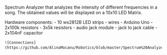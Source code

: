 Spectrum Analyzer that analyzes the intensity of different frequencies in a song. The obtained values will be displayed on a 10x10 LED Matrix. 

Hardware components:
    - 10  ws2812B LED strips
    - wires
    - Arduino Uno
    - 2x100k resistors
    - 3x5k resistors
    - audio jack module
    - jack to jack cable
    - 2x104nF capacitor
    
    ![Connections](https://github.com/AlinaMocanu/Robotics/blob/master/Spectrum%20Analyzer/Spectrum.jpg)
    
